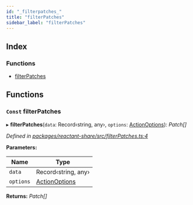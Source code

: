 ```yaml
---
id: "_filterpatches_"
title: "filterPatches"
sidebar_label: "filterPatches"
---
```


## Index

### Functions

* [filterPatches](_filterpatches_.md#const-filterpatches)

## Functions

### `Const` filterPatches

▸ **filterPatches**(`data`: Record‹string, any›, `options`: [ActionOptions](_interfaces_.md#actionoptions)): *Patch[]*

*Defined in [packages/reactant-share/src/filterPatches.ts:4](https://github.com/unadlib/reactant/blob/5e7c46f4/packages/reactant-share/src/filterPatches.ts#L4)*

**Parameters:**

Name | Type |
------ | ------ |
`data` | Record‹string, any› |
`options` | [ActionOptions](_interfaces_.md#actionoptions) |

**Returns:** *Patch[]*
